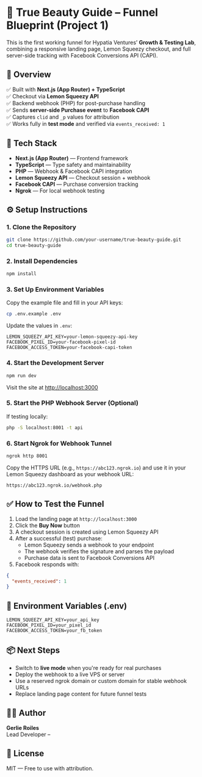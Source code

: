 
# 💄 True Beauty Guide – Funnel Blueprint (Project 1)

This is the first working funnel for Hypatia Ventures’ **Growth & Testing Lab**, combining a responsive landing page, Lemon Squeezy checkout, and full server-side tracking with Facebook Conversions API (CAPI).

## 🚀 Overview

✅ Built with **Next.js (App Router) + TypeScript**  
✅ Checkout via **Lemon Squeezy API**  
✅ Backend webhook (PHP) for post-purchase handling  
✅ Sends **server-side Purchase event** to **Facebook CAPI**  
✅ Captures `clid` and `_p` values for attribution  
✅ Works fully in **test mode** and verified via `events_received: 1`

## 🧰 Tech Stack

- **Next.js (App Router)** — Frontend framework
- **TypeScript** — Type safety and maintainability
- **PHP** — Webhook & Facebook CAPI integration
- **Lemon Squeezy API** — Checkout session + webhook
- **Facebook CAPI** — Purchase conversion tracking
- **Ngrok** — For local webhook testing

## ⚙️ Setup Instructions

### 1. Clone the Repository

```bash
git clone https://github.com/your-username/true-beauty-guide.git
cd true-beauty-guide
```

### 2. Install Dependencies

```bash
npm install
```

### 3. Set Up Environment Variables

Copy the example file and fill in your API keys:

```bash
cp .env.example .env
```

Update the values in `.env`:

```env
LEMON_SQUEEZY_API_KEY=your-lemon-squeezy-api-key
FACEBOOK_PIXEL_ID=your-facebook-pixel-id
FACEBOOK_ACCESS_TOKEN=your-facebook-capi-token
```

### 4. Start the Development Server

```bash
npm run dev
```

Visit the site at [http://localhost:3000](http://localhost:3000)

### 5. Start the PHP Webhook Server (Optional)

If testing locally:

```bash
php -S localhost:8001 -t api
```

### 6. Start Ngrok for Webhook Tunnel

```bash
ngrok http 8001
```

Copy the HTTPS URL (e.g., `https://abc123.ngrok.io`) and use it in your Lemon Squeezy dashboard as your webhook URL:

```
https://abc123.ngrok.io/webhook.php
```

## ✅ How to Test the Funnel

1. Load the landing page at `http://localhost:3000`
2. Click the **Buy Now** button
3. A checkout session is created using Lemon Squeezy API
4. After a successful (test) purchase:
   - Lemon Squeezy sends a webhook to your endpoint
   - The webhook verifies the signature and parses the payload
   - Purchase data is sent to Facebook Conversions API
5. Facebook responds with:

```json
{
  "events_received": 1
}
```

## 📝 Environment Variables (.env)

```env
LEMON_SQUEEZY_API_KEY=your_api_key
FACEBOOK_PIXEL_ID=your_pixel_id
FACEBOOK_ACCESS_TOKEN=your_fb_token
```

## 📦 Next Steps

- Switch to **live mode** when you're ready for real purchases
- Deploy the webhook to a live VPS or server
- Use a reserved ngrok domain or custom domain for stable webhook URLs
- Replace landing page content for future funnel tests

## 🙋‍♀️ Author

**Gerlie Roiles**  
Lead Developer – 

## 📜 License

MIT — Free to use with attribution.
